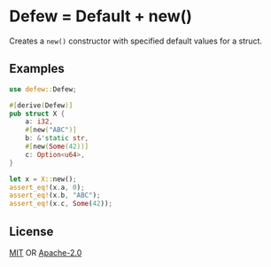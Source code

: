 # Defew = Default + new()

Creates a `new()` constructor with specified default values for a struct.

## Examples

```rust
use defew::Defew;

#[derive(Defew)]
pub struct X {
    a: i32,
    #[new("ABC")]
    b: &'static str,
    #[new(Some(42))]
    c: Option<u64>,
}

let x = X::new();
assert_eq!(x.a, 0);
assert_eq!(x.b, "ABC");
assert_eq!(x.c, Some(42));
```

## License

[MIT](LICENSE.MIT) OR [Apache-2.0](LICENSE.APACHE)
